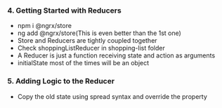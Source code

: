 ### 4. Getting Started with Reducers

* npm i @ngrx/store
* ng add @ngrx/store(This is even better than the 1st one)
* Store and Reducers are tightly coupled together
* Check shoppingListReducer in shopping-list folder
* A Reducer is just a function receiving state and action as arguments
* initialState most of the times will be an object

### 5. Adding Logic to the Reducer

* Copy the old state using spread syntax and override the property